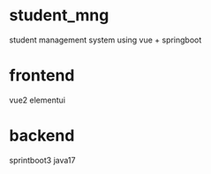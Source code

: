 # student_mng
student management system using vue + springboot

# frontend
vue2
elementui

# backend
sprintboot3
java17
